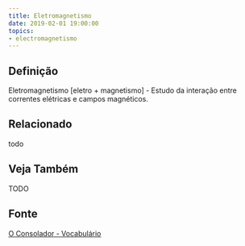 ```yaml
---
title: Eletromagnetismo
date: 2019-02-01 19:00:00
topics:
- electromagnetismo
---
```


## Definição
Eletromagnetismo [eletro + magnetismo] - Estudo da interação entre correntes
elétricas e campos magnéticos.

## Relacionado
todo

## Veja Também
TODO

## Fonte
[O Consolador - Vocabulário](http://www.oconsolador.com.br/linkfixo/vocabulario/principal.html)


